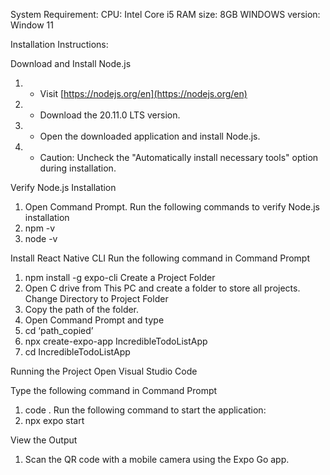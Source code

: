 System Requirement:
CPU: Intel Core i5
RAM size: 8GB
WINDOWS version: Window 11

Installation Instructions:

 Download and Install Node.js
1.	- Visit [https://nodejs.org/en](https://nodejs.org/en)
2.	- Download the 20.11.0 LTS version.
3.	- Open the downloaded application and install Node.js.
4.	- Caution: Uncheck the "Automatically install necessary tools" option during installation.

Verify Node.js Installation

1.	 Open Command Prompt.
 Run the following commands to verify Node.js installation
2.	  npm -v
3.	  node -v


Install React Native CLI
Run the following command in Command Prompt
1.	npm install -g expo-cli
Create a Project Folder
2.	Open C drive from This PC and create a folder to store all projects.
 Change Directory to Project Folder
3.	 Copy the path of the folder.
4.	 Open Command Prompt and type
5.	  cd  ‘path_copied’
6.	  npx create-expo-app IncredibleTodoListApp
7.	  cd IncredibleTodoListApp

Running the Project
Open Visual Studio Code

Type the following command in Command Prompt
1.	  code .
Run the following command to start the application:
2.	  npx expo start

 View the Output

1.	 Scan the QR code with a mobile camera using the Expo Go app.

